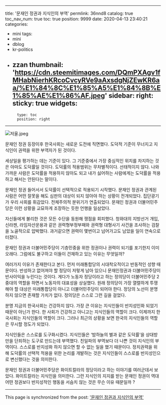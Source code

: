 
---
title: '문재인 정권과 지식인의 부역'
permlink: 36nnd8
catalog: true
toc_nav_num: true
toc: true
position: 9999
date: 2020-04-13 23:40:21
categories:
- mini
tags:
- mini
- dblog
- kr-politics
- zzan
thumbnail: 'https://cdn.steemitimages.com/DQmPXAgv1fMHabNierhKRcoCvcyRVe9aAxsdgNjZEwKR6aa/%E1%84%8C%E1%85%A5%E1%84%8B%E1%85%AE%E1%86%AF.jpeg'
sidebar:
    right:
        sticky: true
widgets:
    -
        type: toc
        position: right
---


![저울.jpeg](https://cdn.steemitimages.com/DQmPXAgv1fMHabNierhKRcoCvcyRVe9aAxsdgNjZEwKR6aa/%E1%84%8C%E1%85%A5%E1%84%8B%E1%85%AE%E1%86%AF.jpeg)


문재인 정권 등장이후 한국사회는 새로운 도전에 직면했다. 도덕적 기준이 무너지고 지식인이 권력을 위한 부역자가 된 것이다.

세상일을 평가하는 데는 기준이 있다. 그 기준중에서 가장 중심적인 위치를 차지하는 것은 아마도 도덕률일 것이다. 도덕률의 적용범위는 무차별적이다. 선태적이지 않다. 나와 가까운 사람은 도덕률을 적용하지 않아도 되고 내가 싫어하는 사람에게는 도덕률을 적용하고 해서는 안된다는 말이다.

문재인 정권 들어서서 도덕률이 선택적으로 적용되기 시작했다. 문재인 정권과 관계된 사람은 어떤 잘못을 해도 심판의 대상이 되지 않아야 하는 상황이 전개되었다. 집단광기가 우리 사회를 휘감았다. 전체주의적 분위기가 연출되었다. 문재인 정권과 더불어민주당은 이런 상황을 교묘하게 조장하는 듯한 언행을 일삼았다.

자신들에게 불리한 것은 모든 수단을 동원해 쟁점을 회피했다. 청와대의 지방선거 개입, 신라젠, 라임자산운용과 같은 권력형부정부패와 권력형 대형사기 사건을 조사하는 검찰을 노골적으로 압박했다. 과거같으면 권력이 몇번이고 넘어가고도 남았을 일이 연속으로 터졌다.

문재인 정권과 더불어민주당이 기층민중을 위한 정권이나 권력이 되기를 포기한지 이미 오래다. 그럼에도 불구하고 이들이 건재하고 있는 이유는 무엇일까?

여러가지 이유가 존재한다고 본다. 먼저 미래통합당의 시대착오적이고 반동적인 성향 때문이다. 반성하고 없어져야 할 정당이 저렇게 남아 있으니 문재인정권과 더불어민주당이 반사이익을 누린다는 것이다. 게다가 노동자 정당이라고 하는 정의당이 더불어민주당 2중대의 역할을 하면서 노동자의 대표성을 상실했다. 원래 정의당이 가장 열렬하게 투쟁해야 할 대상은 미래통합당이 아니고 더불어민주당이 되어야 한다. 정당의 노선이 분명하지 않으면 존재할 가치가 없다. 정의당은 스스로 그런 길을 걸었다.

분명 지금의 한국사회는 건강하지 않다. 가장 큰 이유는 지식인들이 반지성인화 되었기 때문이 아닌가 한다. 한 사회가 건강하고 아니고는 지식인들의 역할이 크다. 이제까지 한국사회는 지식인들의 역할이 크다. 그러나 최근의 상황을 보면 한국의 지식인들의 역할은 무시할 정도가 되었다.

지식인들은 스스로를 도구화시켰다. 지식인들은 ‘밤하늘의 별과 같은 도덕률’을 상대방만을 단죄하는 도구로 만드는데 부역했다. 친일파의 부역보다 더 나쁜 것이 지식인의 부역이다. 스스로를 반지성화 하지 않으면 할 수 없는 일을 했기 때문이다. 정치권력을 위해 도덕률의 선택적 적용을 위한 논리를 개발하는 것은 지식인들이 스스로를 반지성인으로 변신했다는 것을 의미한다.

문재인 정권과 더불어민주당은 화이트칼라의 정당이라고 하는 이야기를 여러군데서 보았다. 화이트칼라는 지식인을 의미한다. 그런 지식인의 지지를 받는 문재인 정권이 역대 어떤 정권보다 반지성적인 행동을 서슴치 않는 것은 무슨 이유 때문일까 ?

- - -

This page is synchronized from the post: ['문재인 정권과 지식인의 부역'](https://steemit.com/@oldstone/36nnd8)
